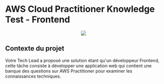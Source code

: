 # AWS Cloud Practitioner Knowledge Test - Frontend

<p align="center"> <img src="https://github.com/mouad5-bot/Quizizy-AWS/blob/main/quizez.png" /> </p>

<h2>  Contexte du projet </h2>

Votre Tech Lead a proposé une solution étant qu'un développeur Frontend, cette tâche consiste à développer une application web qui contient une banque des questions sur AWS Practitioner pour examiner les connaissances techniques.

